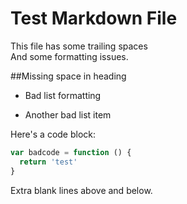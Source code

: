 # Test Markdown File

This file has some trailing spaces  
And some formatting issues.

##Missing space in heading

- Bad list formatting

* Another bad list item

Here's a code block:

```javascript
var badcode = function () {
  return 'test'
}
```

Extra blank lines above and below.
